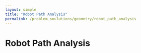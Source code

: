 ```yaml
---
layout: simple
title: "Robot Path Analysis"
permalink: /problem_soulutions/geometry/robot_path_analysis
---
```



# Robot Path Analysis
